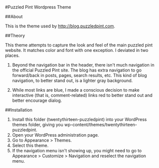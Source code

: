 #Puzzled Pint Wordpress Theme

##About

This is the theme used by <http://blog.puzzledpint.com>. 

##Theory

This theme attempts to capture the look and feel of the main puzzled pint website. It matches color and font with one exception. I deviated in two places.

1. Beyond the navigation bar in the header, there isn't much navigation in the official Puzzled Pint site. The blog has extra navigation to go forward/back in posts, pages, search results, etc. This kind of blog navigation, to better stand out, is a lighter gray background.

2. While most links are blue, I made a conscious decision to make interactive (that is, comment-related) links red to better stand out and better encourage dialog.

##Installation

1. Install this folder (twentythirteen-puzzledpint) into your WordPress themes folder, giving you  wp-content/themes/twentythirteen-puzzledpint.
2. Open your WordPress administration page.
3. Go to Appearance > Themes.
4. Select this theme.
5. If the navigation menu isn't showing up, you might need to go to Appearance > Customize > Navigation and reselect the navigation menu.


